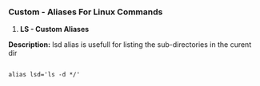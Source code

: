 ### Custom - Aliases For Linux Commands
 
1. **LS - Custom Aliases**


**Description:** lsd alias is usefull for listing the sub-directories in the curent dir
```.bashrc

alias lsd='ls -d */'
```
